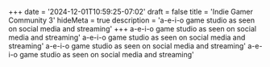 +++
date = '2024-12-01T10:59:25-07:02'
draft = false
title = 'Indie Gamer Community 3'
hideMeta = true
description = 'a-e-i-o game studio as seen on social media and streaming'
+++
a-e-i-o game studio as seen on social media and streaming'
a-e-i-o game studio as seen on social media and streaming'
a-e-i-o game studio as seen on social media and streaming'
a-e-i-o game studio as seen on social media and streaming'
